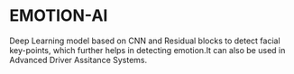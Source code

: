 # EMOTION-AI
Deep Learning model based on CNN and Residual blocks to detect facial key-points, which further helps in detecting emotion.It can also be used in Advanced Driver Assitance Systems.

